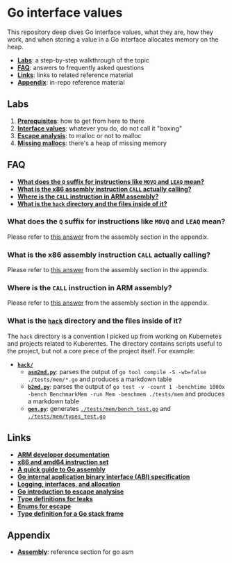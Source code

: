 # Go interface values

This repository deep dives Go interface values, what they are, how they work, and when storing a value in a Go interface allocates memory on the heap.

* [**Labs**](#labs): a step-by-step walkthrough of the topic
* [**FAQ**](#FAQ): answers to frequently asked questions
* [**Links**](#links): links to related reference material
* [**Appendix**](#appendix): in-repo reference material


## Labs

1. [**Prerequisites**](./docs/01-prereqs/): how to get from here to there
1. [**Interface values**](./docs/02-interface-values/): whatever you do, do not call it "boxing"
1. [**Escape analysis**](./docs/03-escape-analysis/): to malloc or not to malloc
1. [**Missing mallocs**](./docs/04-missing-mallocs/): there's a heap of missing memory


## FAQ

* [**What does the `Q` suffix for instructions like `MOVQ` and `LEAQ` mean?**](#what-does-the-q-suffix-for-instructions-like-movq-and-leaq-mean)
* [**What is the x86 assembly instruction `CALL` actually calling?**](#what-is-the-x86-assembly-instruction-call-actually-calling)
* [**Where is the `CALL` instruction in ARM assembly?**](#where-is-the-call-instruction-in-arm-assembly)
* [**What is the `hack` directory and the files inside of it?**](#what-is-the-hack-directory-and-the-files-inside-of-it)


### What does the `Q` suffix for instructions like `MOVQ` and `LEAQ` mean?

Please refer to [this answer](./docs/99-appendix/assembly.md#what-does-the-q-suffix-for-instructions-like-movq-and-leaq-mean) from the assembly section in the appendix.


### What is the x86 assembly instruction `CALL` actually calling?

Please refer to [this answer](./docs/99-appendix/assembly.md#what-is-the-x86-assembly-instruction-actually-calling) from the assembly section in the appendix.


### Where is the `CALL` instruction in ARM assembly?

Please refer to [this answer](./docs/99-appendix/assembly.md#where-is-the-call-instruction-in-arm-assembly) from the assembly section in the appendix.


### What is the [`hack`](./hack) directory and the files inside of it?

The `hack` directory is a convention I picked up from working on Kubernetes and projects related to Kuberentes. The directory contains scripts useful to the project, but not a core piece of the project itself. For example:

* [**`hack/`**](./hack)
  * [**`asm2md.py`**](./hack/asm2md.py): parses the output of `go tool compile -S -wb=false ./tests/mem/*.go` and produces a markdown table
  * [**`b2md.py`**](./hack/b2md.py): parses the output of `go test -v -count 1 -benchtime 1000x -bench BenchmarkMem -run Mem -benchmem ./tests/mem` and produces a markdown table
  * [**`gen.py`**](./hack/gen.py): generates [`./tests/mem/bench_test.go`](./tests/mem/mem_test.go) and [`./tests/mem/types_test.go`](./tests/mem/types_test.go)


## Links

* [**ARM developer documentation**](https://developer.arm.com/documentation/ddi0602/2021-12/?lang=en)
* [**x86 and amd64 instruction set**](https://www.felixcloutier.com/x86/index.html)
* [**A quick guide to Go assembly**](https://go.dev/doc/asm)
* [**Go internal application binary interface (ABI) specification**](https://github.com/golang/go/blob/master/src/cmd/compile/abi-internal.md)
* [**Logging, interfaces, and allocation**](https://commaok.xyz/post/interface-allocs/)
* [**Go introduction to escape analysise**](https://medium.com/a-journey-with-go/go-introduction-to-the-escape-analysis-f7610174e890)
* [**Type definitions for leaks**](https://github.com/golang/go/blob/master/src/cmd/compile/internal/escape/graph.go)
* [**Enums for escape**](https://github.com/golang/go/blob/master/src/cmd/compile/internal/ir/node.go)
* [**Type definition for a Go stack frame**](https://github.com/golang/go/blob/master/src/runtime/stack.go)


## Appendix

* [**Assembly**](./docs/99-appendix/assembly.md): reference section for go asm
